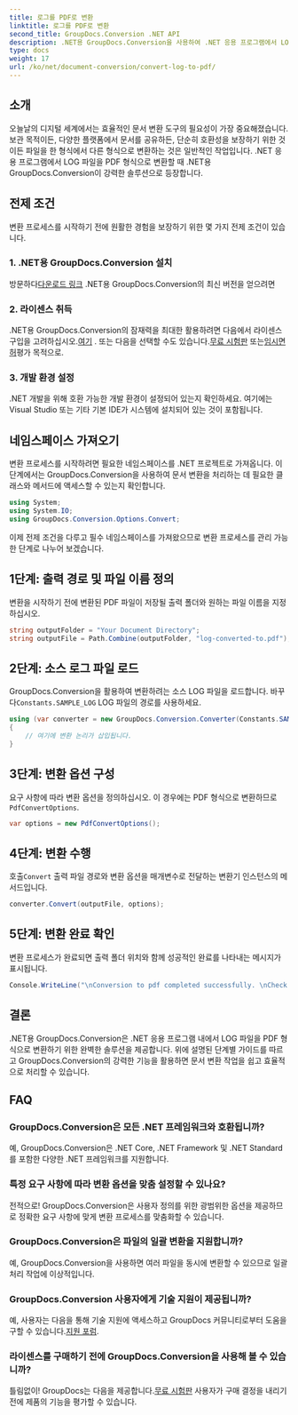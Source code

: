 ```yaml
---
title: 로그를 PDF로 변환
linktitle: 로그를 PDF로 변환
second_title: GroupDocs.Conversion .NET API
description: .NET용 GroupDocs.Conversion을 사용하여 .NET 응용 프로그램에서 LOG 파일을 PDF 형식으로 손쉽게 변환합니다. 문서 변환을 위한 단계별 가이드를 따르세요.
type: docs
weight: 17
url: /ko/net/document-conversion/convert-log-to-pdf/
---
```

## 소개
오늘날의 디지털 세계에서는 효율적인 문서 변환 도구의 필요성이 가장 중요해졌습니다. 보관 목적이든, 다양한 플랫폼에서 문서를 공유하든, 단순히 호환성을 보장하기 위한 것이든 파일을 한 형식에서 다른 형식으로 변환하는 것은 일반적인 작업입니다. .NET 응용 프로그램에서 LOG 파일을 PDF 형식으로 변환할 때 .NET용 GroupDocs.Conversion이 강력한 솔루션으로 등장합니다.
## 전제 조건
변환 프로세스를 시작하기 전에 원활한 경험을 보장하기 위한 몇 가지 전제 조건이 있습니다.
### 1. .NET용 GroupDocs.Conversion 설치
 방문하다[다운로드 링크](https://releases.groupdocs.com/conversion/net/) .NET용 GroupDocs.Conversion의 최신 버전을 얻으려면
### 2. 라이센스 취득
 .NET용 GroupDocs.Conversion의 잠재력을 최대한 활용하려면 다음에서 라이센스 구입을 고려하십시오.[여기](https://purchase.groupdocs.com/buy) . 또는 다음을 선택할 수도 있습니다.[무료 시험판](https://releases.groupdocs.com/) 또는[임시면허](https://purchase.groupdocs.com/temporary-license/)평가 목적으로.
### 3. 개발 환경 설정
.NET 개발을 위해 호환 가능한 개발 환경이 설정되어 있는지 확인하세요. 여기에는 Visual Studio 또는 기타 기본 IDE가 시스템에 설치되어 있는 것이 포함됩니다.

## 네임스페이스 가져오기
변환 프로세스를 시작하려면 필요한 네임스페이스를 .NET 프로젝트로 가져옵니다. 이 단계에서는 GroupDocs.Conversion을 사용하여 문서 변환을 처리하는 데 필요한 클래스와 메서드에 액세스할 수 있는지 확인합니다.
```csharp
using System;
using System.IO;
using GroupDocs.Conversion.Options.Convert;
```

이제 전제 조건을 다루고 필수 네임스페이스를 가져왔으므로 변환 프로세스를 관리 가능한 단계로 나누어 보겠습니다.
## 1단계: 출력 경로 및 파일 이름 정의
변환을 시작하기 전에 변환된 PDF 파일이 저장될 출력 폴더와 원하는 파일 이름을 지정하십시오.
```csharp
string outputFolder = "Your Document Directory";
string outputFile = Path.Combine(outputFolder, "log-converted-to.pdf");
```
## 2단계: 소스 로그 파일 로드
 GroupDocs.Conversion을 활용하여 변환하려는 소스 LOG 파일을 로드합니다. 바꾸다`Constants.SAMPLE_LOG` LOG 파일의 경로를 사용하세요.
```csharp
using (var converter = new GroupDocs.Conversion.Converter(Constants.SAMPLE_LOG))
{
    // 여기에 변환 논리가 삽입됩니다.
}
```
## 3단계: 변환 옵션 구성
요구 사항에 따라 변환 옵션을 정의하십시오. 이 경우에는 PDF 형식으로 변환하므로`PdfConvertOptions`.
```csharp
var options = new PdfConvertOptions();
```
## 4단계: 변환 수행
 호출`Convert` 출력 파일 경로와 변환 옵션을 매개변수로 전달하는 변환기 인스턴스의 메서드입니다.
```csharp
converter.Convert(outputFile, options);
```
## 5단계: 변환 완료 확인
변환 프로세스가 완료되면 출력 폴더 위치와 함께 성공적인 완료를 나타내는 메시지가 표시됩니다.
```csharp
Console.WriteLine("\nConversion to pdf completed successfully. \nCheck output in {0}", outputFolder);
```

## 결론
.NET용 GroupDocs.Conversion은 .NET 응용 프로그램 내에서 LOG 파일을 PDF 형식으로 변환하기 위한 완벽한 솔루션을 제공합니다. 위에 설명된 단계별 가이드를 따르고 GroupDocs.Conversion의 강력한 기능을 활용하면 문서 변환 작업을 쉽고 효율적으로 처리할 수 있습니다.
## FAQ
### GroupDocs.Conversion은 모든 .NET 프레임워크와 호환됩니까?
예, GroupDocs.Conversion은 .NET Core, .NET Framework 및 .NET Standard를 포함한 다양한 .NET 프레임워크를 지원합니다.
### 특정 요구 사항에 따라 변환 옵션을 맞춤 설정할 수 있나요?
전적으로! GroupDocs.Conversion은 사용자 정의를 위한 광범위한 옵션을 제공하므로 정확한 요구 사항에 맞게 변환 프로세스를 맞춤화할 수 있습니다.
### GroupDocs.Conversion은 파일의 일괄 변환을 지원합니까?
예, GroupDocs.Conversion을 사용하면 여러 파일을 동시에 변환할 수 있으므로 일괄 처리 작업에 이상적입니다.
### GroupDocs.Conversion 사용자에게 기술 지원이 제공됩니까?
 예, 사용자는 다음을 통해 기술 지원에 액세스하고 GroupDocs 커뮤니티로부터 도움을 구할 수 있습니다.[지원 포럼](https://forum.groupdocs.com/c/conversion/11).
### 라이센스를 구매하기 전에 GroupDocs.Conversion을 사용해 볼 수 있습니까?
 틀림없이! GroupDocs는 다음을 제공합니다.[무료 시험판](https://releases.groupdocs.com/) 사용자가 구매 결정을 내리기 전에 제품의 기능을 평가할 수 있습니다.